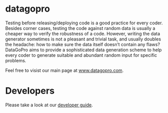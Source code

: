 # datagopro
Testing before releasing/deploying code is a good practice for every coder. Besides corner cases, testing the code against random data is usually a cheaper way to verify the robustness of a code. However, writing the data generator sometimes is not a pleasant and trivial task, and usually doubles the headache: how to make sure the data itself doesn’t contain any flaws? DataGoPro aims to provide a sophisticated data generation scheme to help every coder to generate suitable and abundant random input for specific problems.

Feel free to visist our main page at www.datagopro.com.

# Developers
Please take a look at our [developer guide](https://docs.google.com/document/d/1lCe_XyzD9m9mVYwIB1rWl50h-C2M24pHn_9bJLKuKM4/edit#heading=h.44cluypgtmpk).